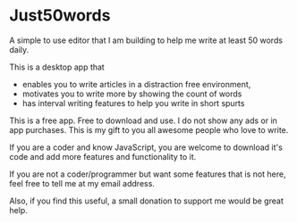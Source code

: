 # Just50words

A simple to use editor that I am building to help me write at least 50 words daily.

This is a desktop app that  

- enables you to write articles in a distraction free environment, 
- motivates you to write more by showing the count of words
- has interval writing features to help you write in short spurts

This is a free app. Free to download and use. I do not show any ads or in app purchases. This is my gift to you all awesome people who love to write. 

If you are a coder and know JavaScript, you are welcome to download it's code and add more features and functionality to it. 

If you are not a coder/programmer but want some features that is not here, feel free to tell me at my email address. 

Also, if you find this useful, a small donation to support me would be great help. 